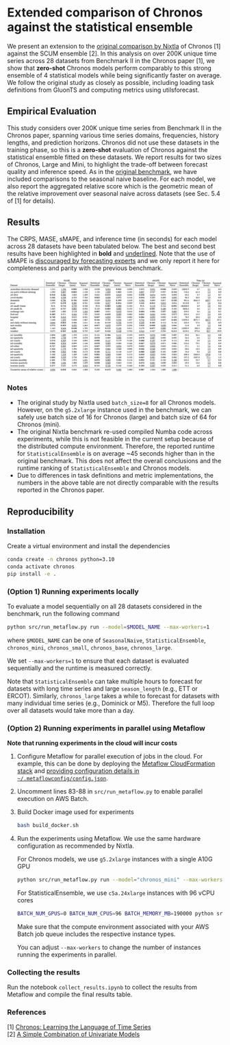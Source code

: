 # Extended comparison of Chronos against the statistical ensemble

We present an extension to the [original comparison by Nixtla](https://github.com/Nixtla/nixtla/tree/main/experiments/amazon-chronos) of Chronos [1] against the SCUM ensemble [2]. In this analysis on over 200K unique time series across 28 datasets from Benchmark II in the Chronos paper [1], we show that **zero-shot** Chronos models perform comparably to this strong ensemble of 4 statistical models while being significantly faster on average. We follow the original study as closely as possible, including loading task definitions from GluonTS and computing metrics using utilsforecast.

## Empirical Evaluation

This study considers over 200K unique time series from Benchmark II in the Chronos paper, spanning various time series domains, frequencies, history lengths, and prediction horizons. Chronos did not use these datasets in the training phase, so this is a **zero-shot** evaluation of Chronos against the statistical ensemble fitted on these datasets. We report results for two sizes of Chronos, Large and Mini, to highlight the trade-off between forecast quality and inference speed. As in the [original benchmark](https://github.com/Nixtla/nixtla/tree/main/experiments/amazon-chronos), we have included comparisons to the seasonal naive baseline. For each model, we also report the aggregated relative score which is the geometric mean of the relative improvement over seasonal naive across datasets (see Sec. 5.4 of [1] for details). 

## Results

The CRPS, MASE, sMAPE, and inference time (in seconds) for each model across 28 datasets have been tabulated below. The best and second best results have been highlighted in **bold** and <u>underlined</u>. Note that the use of sMAPE is [discouraged by forecasting experts](https://otexts.com/fpp3/accuracy.html#percentage-errors) and we only report it here for completeness and parity with the previous benchmark.

<center>
<img width="1099" alt="image" src="./full_benchmark_results.png">
</center>

### Notes
- The original study by Nixtla used `batch_size=8` for all Chronos models. However, on the `g5.2xlarge` instance used in the benchmark, we can safely use batch size of 16 for Chronos (large) and batch size of 64 for Chronos (mini).
- The original Nixtla benchmark re-used compiled Numba code across experiments, while this is not feasible in the current setup because of the distributed compute environment. Therefore, the reported runtime for `StatisticalEnsemble` is on average ~45 seconds higher than in the original benchmark. This does not affect the overall conclusions and the runtime ranking of `StatisticalEnsemble` and Chronos models.
- Due to differences in task definitions and metric implementations, the numbers in the above table are not directly comparable with the results reported in the Chronos paper.

## Reproducibility

### Installation
Create a virtual environment and install the dependencies

```bash
conda create -n chronos python=3.10
conda activate chronos
pip install -e .
```

### (Option 1) Running experiments locally
To evaluate a model sequentially on all 28 datasets considered in the benchmark, run the following command
```bash
python src/run_metaflow.py run --model=$MODEL_NAME --max-workers=1
```
where `$MODEL_NAME` can be one of `SeasonalNaive`, `StatisticalEnsemble`, `chronos_mini`, `chronos_small`, `chronos_base`, `chronos_large`.

We set `--max-workers=1` to ensure that each dataset is evaluated sequentially and the runtime is measured correctly.

Note that `StatisticalEnsemble` can take multiple hours to forecast for datasets with long time series and large `season_length` (e.g., ETT or ERCOT). Similarly, `chronos_large` takes a while to forecast for datasets with many individual time series (e.g., Dominick or M5). Therefore the full loop over all datasets would take more than a day.

### (Option 2) Running experiments in parallel using Metaflow
**Note that running experiments in the cloud will incur costs**

1. Configure Metaflow for parallel execution of jobs in the cloud. For example, this can be done by deploying the [Metaflow CloudFormation stack](https://github.com/Netflix/metaflow-tools/tree/master/aws/cloudformation) and [providing configuration details in `~/.metaflowconfig/config.json`](https://outerbounds.com/engineering/operations/configure-metaflow/). 

2. Uncomment lines 83-88 in `src/run_metaflow.py` to enable parallel execution on AWS Batch.

3. Build Docker image used for experiments

    ```bash
    bash build_docker.sh
    ```

4. Run the experiments using Metaflow. We use the same hardware configuration as recommended by Nixtla.

    For Chronos models, we use `g5.2xlarge` instances with a single A10G GPU
    ```bash
    python src/run_metaflow.py run --model="chronos_mini" --max-workers=28
    ```

    For StatisticalEnsemble, we use `c5a.24xlarge` instances with 96 vCPU cores
    ```bash
    BATCH_NUM_GPUS=0 BATCH_NUM_CPUS=96 BATCH_MEMORY_MB=190000 python src/run_metaflow.py run --model=StatisticalEnsemble --max-workers=28
    ```

    Make sure that the compute environment associated with your AWS Batch job queue includes the respective instance types.

    You can adjust `--max-workers` to change the number of instances running the experiments in parallel.

### Collecting the results
Run the notebook `collect_results.ipynb` to collect the results from Metaflow and compile the final results table.

### References

[1] [Chronos: Learning the Language of Time Series](https://arxiv.org/abs/2403.07815)      
[2] [A Simple Combination of Univariate Models](https://www.sciencedirect.com/science/article/abs/pii/S0169207019300585?via%3Dihub)
